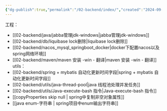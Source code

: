 ```yaml
---
{"dg-publish":true,"permalink":"/02-backend/index/","created":"2024-09-18T14:20:19.746+08:00","updated":"2024-05-27T15:04:10.000+08:00"}
---
```


工程：
+ [[02-backend/java/jabba管理jdk-windows\|jabba管理jdk-windows]]
+ [[02-backend/db/liquibase lock删除\|liquibase lock删除]]
+ [[02-backend/nacos_mysql_springboot_docker\|docker下配置nacos以及spring网络环境]]
+ [[02-backend/maven/maven 安装 -win - 翻译\|maven 安装 -win - 翻译]]
utils：
 + [[02-backend/spring + mybatis 自动化更新时间字段\|spring + mybatis 自动化更新时间字段]]
 + [[02-backend/utils/java-thread-pool\|java 线程池处理并发任务]]
 + [[02-backend/utils/Java-execute-bash 指令\|Java-execute-bash 指令]]
 + [[copyProperties skip null \| spring中复制非空对象属性]]
 + [[java enum-字符串 \| spring项目中enum输出字符串]]


